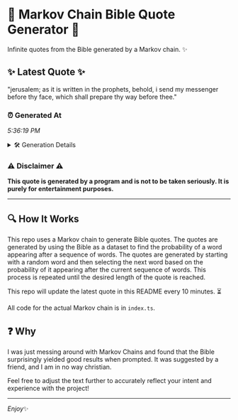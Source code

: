 # 📖 Markov Chain Bible Quote Generator 📖

Infinite quotes from the Bible generated by a Markov chain. ✨

## ✨ Latest Quote ✨
"jerusalem; as it is written in the prophets, behold, i send my messenger before thy face, which shall prepare thy way before thee."

### ⏰ Generated At
*5:36:19 PM*

<details>
    <summary>🛠️ Generation Details</summary>
    <p>
        <strong>🌱 Seed:</strong> jerusalem;<br>
        <strong>🔄 Iterations:</strong> 22<br>
        <strong>📜 Context History:</strong><br>[ jerusalem; ]: as<br>[ jerusalem;, as ]: it<br>[ jerusalem;, as, it ]: is<br>[ jerusalem;, as, it, is ]: written<br>[ jerusalem;, as, it, is, written ]: in<br>[ jerusalem;, as, it, is, written, in ]: the<br>[ as, it, is, written, in, the ]: prophets,<br>[ it, is, written, in, the, prophets, ]: behold,<br>[ is, written, in, the, prophets,, behold, ]: i<br>[ written, in, the, prophets,, behold,, i ]: send<br>[ in, the, prophets,, behold,, i, send ]: my<br>[ the, prophets,, behold,, i, send, my ]: messenger<br>[ prophets,, behold,, i, send, my, messenger ]: before<br>[ behold,, i, send, my, messenger, before ]: thy<br>[ i, send, my, messenger, before, thy ]: face,<br>[ send, my, messenger, before, thy, face, ]: which<br>[ my, messenger, before, thy, face,, which ]: shall<br>[ messenger, before, thy, face,, which, shall ]: prepare<br>[ before, thy, face,, which, shall, prepare ]: thy<br>[ thy, face,, which, shall, prepare, thy ]: way<br>[ face,, which, shall, prepare, thy, way ]: before<br>[ which, shall, prepare, thy, way, before ]: thee.<br>
    </p>
</details>

### ⚠️ Disclaimer ⚠️
**This quote is generated by a program and is not to be taken seriously. It is purely for entertainment purposes.**

---

## 🔍 How It Works

This repo uses a Markov chain to generate Bible quotes. The quotes are generated by using the Bible as a dataset to find the probability of a word appearing after a sequence of words. The quotes are generated by starting with a random word and then selecting the next word based on the probability of it appearing after the current sequence of words. This process is repeated until the desired length of the quote is reached.

This repo will update the latest quote in this README every 10 minutes. ⏳

All code for the actual Markov chain is in `index.ts`.

## ❓ Why

I was just messing around with Markov Chains and found that the Bible surprisingly yielded good results when prompted. 
It was suggested by a friend, and I am in no way christian.

Feel free to adjust the text further to accurately reflect your intent and experience with the project!

---

*Enjoy*✨
